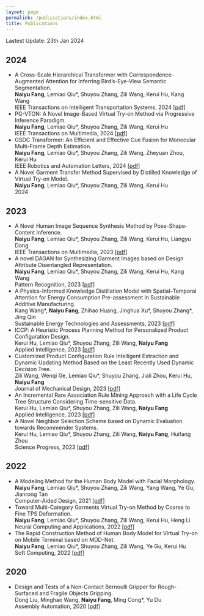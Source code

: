 ```yaml
---
layout: page
permalink: /publications/index.html
title: Publications
---
```


Lastest Update: 23th Jan 2024


## 2024
- A Cross-Scale Hierarchical Transformer with Correspondence-Augmented Attention for Inferring Bird’s-Eye-View Semantic Segmentation. <br>**Naiyu Fang**, Lemiao Qiu*, Shuyou Zhang, Zili Wang, Kerui Hu, Kang Wang <br>IEEE Transactions on Intelligent Transportation Systems, 2024 [[pdf]](https://ieeexplore.ieee.org/abstract/document/10401013)
- PG-VTON: A Novel Image-Based Virtual Try-on Method via Progressive Inference Paradigm. <br> **Naiyu Fang**, Lemiao Qiu*, Shuyou Zhang, Zili Wang, Kerui Hu <br> IEEE Transactions on Multimedia, 2024 [[pdf]](https://ieeexplore.ieee.org/abstract/document/10400859)
- GSDC Transformer: An Efficient and Effective Cue Fusion for Monocular Multi-Frame Depth Estimation. <br>**Naiyu Fang**, Lemiao Qiu*, Shuyou Zhang, Zili Wang, Zheyuan Zhou, Kerui Hu <br>IEEE Robotics and Automation Letters, 2024 [[pdf]](https://arxiv.org/pdf/2309.17059.pdf)
- A Novel Garment Transfer Method Supervised by Distilled Knowledge of Virtual Try-on Model. <br>**Naiyu Fang**, Lemiao Qiu*, Shuyou Zhang, Zili Wang, Kerui Hu <br>2024

## 2023
- A Novel Human Image Sequence Synthesis Method by Pose-Shape-Content Inference.  <br>**Naiyu Fang**, Lemiao Qiu*, Shuyou Zhang, Zili Wang, Kerui Hu, Liangyu Dong <br> IEEE Transactions on Multimedia, 2023 [[pdf]](https://ieeexplore.ieee.org/abstract/document/9903568)
- A novel DAGAN for Synthesizing Garment Images based on Design Attribute Disentangled Representation.  <br>**Naiyu Fang**, Lemiao Qiu*, Shuyou Zhang, Zili Wang, Kerui Hu, Kang Wang <br> Pattern Recognition, 2023  [[pdf]](https://www.sciencedirect.com/science/article/abs/pii/S0031320322007270)
- A Physics-Informed Knowledge Distillation Model with Spatial–Temporal Attention for Energy Consumption Pre-assessment in Sustainable Additive Manufacturing. <br>Kang Wang*, **Naiyu Fang**, Zhihao Huang, Jinghua Xu*, Shuyou Zhang*, Jing Qin <br> Sustainable Energy Technologies and Assessments, 2023 [[pdf]](https://www.sciencedirect.com/science/article/abs/pii/S2213138823005301)
- ICCP: A Heuristic Process Planning Method for Personalized Product Configuration Design. <br>Kerui Hu, Lemiao Qiu*, Shuyou Zhang, Zili Wang, **Naiyu Fang** <br> Applied Intelligence, 2023 [[pdf]](https://link.springer.com/article/10.1007/s10489-023-05186-z)
- Customized Product Configuration Rule Intelligent Extraction and Dynamic Updating Method Based on the Least Recently Used Dynamic Decision Tree. <br> Zili Wang, Wenqi Ge, Lemiao Qiu*, Shuyou Zhang, Jiali Zhou, Kerui Hu, **Naiyu Fang** <br> Journal of Mechanical Design, 2023 [[pdf]](https://asmedigitalcollection.asme.org/mechanicaldesign/article-abstract/145/5/051701/1154774/Customized-Product-Configuration-Rule-Intelligent)
- An Incremental Rare Association Rule Mining Approach with a Life Cycle Tree Structure Considering Time-sensitive Data. <br> Kerui Hu, Lemiao Qiu*, Shuyou Zhang, Zili Wang, **Naiyu Fang** <br> Applied Intelligence, 2023 [[pdf]](https://link.springer.com/article/10.1007/s10489-022-03978-3)
- A Novel Neighbor Selection Scheme based on Dynamic Evaluation towards Recommender Systems. <br> Kerui Hu, Lemiao Qiu*, Shuyou Zhang, Zili Wang, **Naiyu Fang**, Huifang Zhou <br> Science Progress, 2023 [[pdf]](https://journals.sagepub.com/doi/full/10.1177/00368504231180090)

## 2022
- A Modeling Method for the Human Body Model with Facial Morphology. <br>**Naiyu Fang**, Lemiao Qiu*, Shuyou Zhang, Zili Wang, Yang Wang, Ye Gu, Jianrong Tan <br> Computer-Aided Design, 2021 [[pdf]](https://www.sciencedirect.com/science/article/pii/S0010448521001172)
- Toward Multi-Category Garments Virtual Try-on Method by Coarse to Fine TPS Deformation. <br>**Naiyu Fang**, Lemiao Qiu*, Shuyou Zhang, Zili Wang, Kerui Hu, Heng Li <br> Neural Computing and Applications, 2022 [[pdf]](https://link.springer.com/article/10.1007/s00521-022-07173-w)
- The Rapid Construction Method of Human Body Model for Virtual Try-on on Mobile Terminal based on MDD-Net. <br>**Naiyu Fang**, Lemiao Qiu*, Shuyou Zhang, Zili Wang, Ye Gu, Kerui Hu <br> Soft Computing, 2022 [[pdf]](https://link.springer.com/article/10.1007/s00500-022-07464-3)

## 2020
- Design and Tests of a Non-Contact Bernoulli Gripper for Rough-Surfaced and Fragile Objects Gripping. <br> Dong Liu, Minghao Wang, **Naiyu Fang**, Ming Cong*, Yu Du <br> Assembly Automation, 2020 [[pdf]](https://link.springer.com/article/10.1007/s00500-022-07464-3)